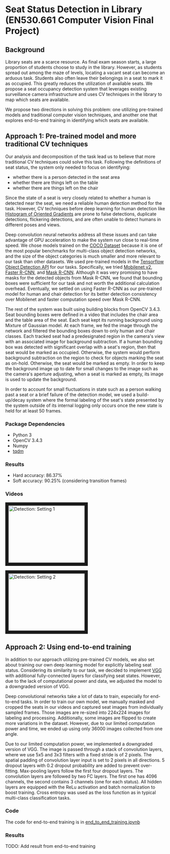 # Seat Status Detection in Library (EN530.661 Computer Vision Final Project)

## Background
Library seats are a scarce resource. As final exam season starts, a large proportion of students choose to study in the library. However, as students spread out among the maze of levels, locating a vacant seat can become an arduous task. Students also often leave their belongings in a seat to mark it as occupied. This greatly reduces the utilization of available seats. We propose a seat occupancy detection system that leverages existing surveillance camera infrastructure and uses CV techniques in the library to map which seats are available.

We propose two directions in solving this problem: one utilizing pre-trained models and traditional computer vision techniques, and another one that explores end-to-end training in identifying which seats are available.

## Approach 1: Pre-trained model and more traditional CV techniques
Our analysis and decomposition of the task lead us to believe that more traditional CV techniques could solve this task. Following the definitions of seat status, the system only needed to focus on identifying:
- whether there is a person detected in the seat area
- whether there are things left on the table
- whether there are things left on the chair

Since the state of a seat is very closely related to whether a human is detected near the seat, we need a reliable human detection method for the task. However, CV techniques before deep learning for human detection like [Histogram of Oriented Gradients](https://ieeexplore.ieee.org/document/1467360) are prone to false detections, duplicate detections, flickering detections, and are often unable to detect humans in different poses and views. 

Deep convolution neural networks address all these issues and can take advantage of GPU acceleration to make the system run close to real-time speed. We chose models trained on the [COCO Dataset](http://cocodataset.org/) because it is one of the most popular benchmarks for multi-class object detection networks, and the size of the object categories is much smaller and more relevant to our task than other datasets. We used pre-trained models in the [Tensorflow Object Detection API](https://github.com/tensorflow/models/blob/master/research/object_detection/g3doc/detection_model_zoo.md) for our tasks. Specifically, we tried [Mobilenet v2](https://arxiv.org/abs/1801.04381), [Faster R-CNN](https://arxiv.org/abs/1506.01497), and [Mask R-CNN](https://arxiv.org/abs/1703.06870). Although it was very promising to have masks for the detected objects from Mask R-CNN, we found that bounding boxes were sufficient for our task and not worth the additional calculation overhead. Eventually, we settled on using Faster R-CNN as our pre-trained model for human and chair detection for its better detection consistency over Mobilenet and faster computation speed over Mask R-CNN.

The rest of the system was built using building blocks from OpenCV 3.4.3. Seat bounding boxes were defined in a video that includes the chair area and the table area of the seat. Each seat kept its running background using Mixture of Gaussian model. At each frame, we fed the image through the network and filtered the bounding boxes down to only human and chair classes. Each tracked seat had a predesignated region in the camera's view with an associated image for background subtraction. If a human bounding box was detected with significant overlap with a seat's region, then that seat would be marked as occupied. Otherwise, the system would perform background subtraction on the region to check for objects marking the seat as on-hold. Otherwise, the seat would be marked as empty. In order to keep the background image up to date for small changes to the image such as the camera's aperture adjusting, when a seat is marked as empty, its image is used to update the background.

In order to account for small fluctuations in state such as a person walking past a seat or a brief failure of the detection model, we used a build-up/decay system where the formal labeling of the seat's state presented by the system outside of its internal logging only occurs once the new state is held for at least 50 frames.

### Package Dependencies
- Python 3
- OpenCV 3.4.3
- Numpy
- [tqdm](https://tqdm.github.io/)

### Results
- Hard accuracy: 86.37%
- Soft accuracy: 90.25% (considering transition frames)

### Videos

<a href="http://www.youtube.com/watch?feature=player_embedded&v=CuB9HgXosaA
" target="_blank"><img src="http://img.youtube.com/vi/CuB9HgXosaA/0.jpg" 
alt="Detection: Setting 1" width="240" height="180" border="10" /></a>

<a href="http://www.youtube.com/watch?feature=player_embedded&v=6F207wUS-hU
" target="_blank"><img src="http://img.youtube.com/vi/6F207wUS-hU/0.jpg" 
alt="Detection: Setting 2" width="240" height="180" border="10" /></a>

## Approach 2: Using end-to-end training
In addition to our approach utilizing pre-trained CV models, we also set about training our own deep learning model for explicitly labeling seat status. Considering its similarity to our task, we decided to implement [VGG](https://arxiv.org/abs/1409.1556) with additional fully-connected layers for classifying seat states. However, due to the lack of computational power and data, we adjusted the model to a downgraded version of VGG.

Deep convolutional networks take a lot of data to train, especially for end-to-end tasks. In order to train our own model, we manually masked and cropped the seats in our videos and captured seat images from individually sampled frames. Those images are re-sized into 224x224 images for labeling and processing. Additionally, some images are flipped to create more variations in the dataset. However, due to our limited computation power and time, we ended up using only 36000 images collected from one angle.

Due to our limited computation power, we implemented a downgraded version of VGG. The image is passed through a stack of convolution layers, where we use 5x5 and 3x3 filters with a fixed stride is of 2 pixels. The spatial padding of convolution layer input is set to 2 pixels in all directions. 5 dropout layers with $0.2$ dropout probability are added to prevent over-fitting. Max-pooling layers follow the first four dropout layers. The convolution layers are followed by two FC layers. The first one has 4096 channels, the second contains 3 channels (one for each status). All hidden layers are equipped with the ReLu activation and batch normalization to boost training. Cross entropy was used as the loss function as in typical multi-class classification tasks.

### Code
The code for end-to-end training is in [end_to_end_training.ipynb](end_to_end_training.ipynb)

### Results
TODO: Add result from end-to-end training